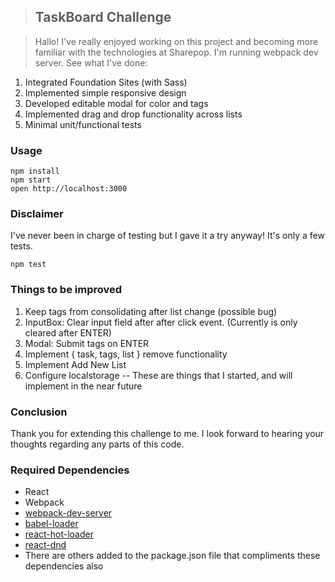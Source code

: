 >## TaskBoard Challenge

>Hallo! I've really enjoyed working on this project and becoming more familiar with the technologies at Sharepop. I'm running webpack dev server. See what I've done:

1) Integrated Foundation Sites (with Sass)
2) Implemented simple responsive design
3) Developed editable modal for color and tags
4) Implemented drag and drop functionality across lists
5) Minimal unit/functional tests



### Usage

```
npm install
npm start
open http://localhost:3000
```


### Disclaimer

I've never been in charge of testing but I gave it a try anyway!
It's only a few tests.
```
npm test
```

### Things to be improved
1) Keep tags from consolidating after list change (possible bug)
2) InputBox: Clear input field after after click event. (Currently is only cleared after ENTER)
3) Modal: Submit tags on ENTER
4) Implement { task, tags, list } remove functionality
5) Implement Add New List
6) Configure localstorage
-- These are things that I started, and will implement in the near future

### Conclusion

Thank you for extending this challenge to me. I look forward to hearing your thoughts regarding any parts of this code.

### Required Dependencies

* React
* Webpack
* [webpack-dev-server](https://github.com/webpack/webpack-dev-server)
* [babel-loader](https://github.com/babel/babel-loader)
* [react-hot-loader](https://github.com/gaearon/react-hot-loader)
* [react-dnd](https://github.com/gaearon/react-dnd)
* There are others added to the package.json file that compliments these dependencies also
